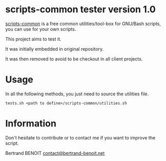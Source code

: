 scripts-common tester version 1.0
====
[scripts-common](https://github.com/bertrand-benoit/scripts-common) is a free common utilities/tool-box for GNU/Bash scripts, you can use for your own scripts.

This project aims to test it.

It was initially embedded in original repository.

It was then removed to avoid to be checkout in all client projects.


Usage
====

In all the following methods, you just need to source the utilities file.
```
tests.sh <path to define>/scripts-common/utilities.sh
```


Information
====
Don't hesitate to contribute or to contact me if you want to improve the script.

Bertrand BENOIT   <contact@bertrand-benoit.net>
